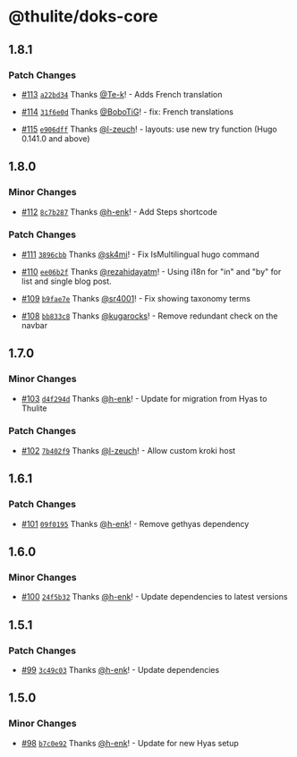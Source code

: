 # @thulite/doks-core

## 1.8.1

### Patch Changes

- [#113](https://github.com/thuliteio/doks-core/pull/113) [`a22bd34`](https://github.com/thuliteio/doks-core/commit/a22bd34973b9f535e29c49a258a185c9664bffa3) Thanks [@Te-k](https://github.com/Te-k)! - Adds French translation

- [#114](https://github.com/thuliteio/doks-core/pull/114) [`31f6e0d`](https://github.com/thuliteio/doks-core/commit/31f6e0dc61ab96b916ec56dfb0611ae3f5117a24) Thanks [@BoboTiG](https://github.com/BoboTiG)! - fix: French translations

- [#115](https://github.com/thuliteio/doks-core/pull/115) [`e906dff`](https://github.com/thuliteio/doks-core/commit/e906dffb2e960efe116ce64ba3de674815fd88fd) Thanks [@l-zeuch](https://github.com/l-zeuch)! - layouts: use new try function (Hugo 0.141.0 and above)

## 1.8.0

### Minor Changes

- [#112](https://github.com/thuliteio/doks-core/pull/112) [`8c7b287`](https://github.com/thuliteio/doks-core/commit/8c7b287cb96b8c72499bc5e27bb1e5947d06152a) Thanks [@h-enk](https://github.com/h-enk)! - Add Steps shortcode

### Patch Changes

- [#111](https://github.com/thuliteio/doks-core/pull/111) [`3896cbb`](https://github.com/thuliteio/doks-core/commit/3896cbb789647bf69d683069374f304b5a39d1d5) Thanks [@sk4mi](https://github.com/sk4mi)! - Fix IsMultilingual hugo command

- [#110](https://github.com/thuliteio/doks-core/pull/110) [`ee06b2f`](https://github.com/thuliteio/doks-core/commit/ee06b2f5cca363fc345b9f145433a2e64cf4bd39) Thanks [@rezahidayatm](https://github.com/rezahidayatm)! - Using i18n for "in" and "by" for list and single blog post.

- [#109](https://github.com/thuliteio/doks-core/pull/109) [`b9fae7e`](https://github.com/thuliteio/doks-core/commit/b9fae7ef33696bcc4a265e2b690c39fad2d381c7) Thanks [@sr4001](https://github.com/sr4001)! - Fix showing taxonomy terms

- [#108](https://github.com/thuliteio/doks-core/pull/108) [`bb833c8`](https://github.com/thuliteio/doks-core/commit/bb833c880251cf532f42d50024597f73b7d5ab1d) Thanks [@kugarocks](https://github.com/kugarocks)! - Remove redundant check on the navbar

## 1.7.0

### Minor Changes

- [#103](https://github.com/thuliteio/doks-core/pull/103) [`d4f294d`](https://github.com/thuliteio/doks-core/commit/d4f294de86d79a8d78b3024f24d13b761aa52fbf) Thanks [@h-enk](https://github.com/h-enk)! - Update for migration from Hyas to Thulite

### Patch Changes

- [#102](https://github.com/thuliteio/doks-core/pull/102) [`7b402f9`](https://github.com/thuliteio/doks-core/commit/7b402f9db4c83dedbafdb667583a1fe24c3a51a2) Thanks [@l-zeuch](https://github.com/l-zeuch)! - Allow custom kroki host

## 1.6.1

### Patch Changes

- [#101](https://github.com/gethyas/doks-core/pull/101) [`09f0195`](https://github.com/gethyas/doks-core/commit/09f019546652b70830b01bfc51938537301f97fe) Thanks [@h-enk](https://github.com/h-enk)! - Remove gethyas dependency

## 1.6.0

### Minor Changes

- [#100](https://github.com/gethyas/doks-core/pull/100) [`24f5b32`](https://github.com/gethyas/doks-core/commit/24f5b3288b61c66e973a7bee181182d9f5b5d0f2) Thanks [@h-enk](https://github.com/h-enk)! - Update dependencies to latest versions

## 1.5.1

### Patch Changes

- [#99](https://github.com/gethyas/doks-core/pull/99) [`3c49c03`](https://github.com/gethyas/doks-core/commit/3c49c03431a80122c469fca5a424d33880426432) Thanks [@h-enk](https://github.com/h-enk)! - Update dependencies

## 1.5.0

### Minor Changes

- [#98](https://github.com/gethyas/doks-core/pull/98) [`b7c0e92`](https://github.com/gethyas/doks-core/commit/b7c0e9213db02e86dee08617d1e89b6e24a70687) Thanks [@h-enk](https://github.com/h-enk)! - Update for new Hyas setup
